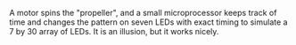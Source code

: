 A motor spins the "propeller", and a small microprocessor keeps track of time and changes the pattern on seven LEDs with exact timing to simulate a 7 by 30 array of LEDs. It is an illusion, but it works nicely.